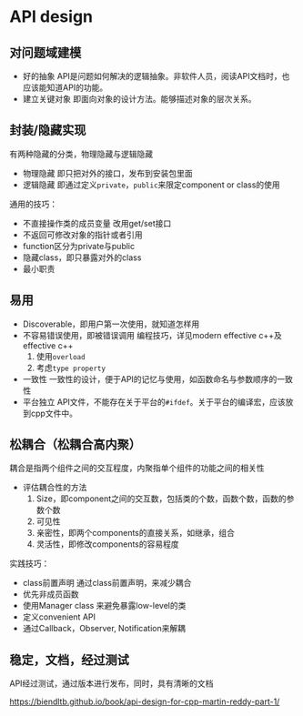 # API design

## 对问题域建模
- 好的抽象
  API是问题如何解决的逻辑抽象。非软件人员，阅读API文档时，也应该能知道API的功能。
- 建立关键对象
  即面向对象的设计方法。能够描述对象的层次关系。

## 封装/隐藏实现
有两种隐藏的分类，物理隐藏与逻辑隐藏
- 物理隐藏
  即只把对外的接口，发布到安装包里面
- 逻辑隐藏
  即通过定义`private`，`public`来限定component or class的使用

通用的技巧：
- 不直接操作类的成员变量
  改用get/set接口
- 不返回可修改对象的指针或者引用
- function区分为private与public
- 隐藏class，即只暴露对外的class
- 最小职责

## 易用
- Discoverable，即用户第一次使用，就知道怎样用
- 不容易错误使用，即被错误调用
  编程技巧，详见modern effective c++及effective c++
  1. 使用`overload`
  2. 考虑`type property`
- 一致性
  一致性的设计，便于API的记忆与使用，如函数命名与参数顺序的一致性
- 平台独立
  API文件，不能存在关于平台的`#ifdef`。关于平台的编译宏，应该放到cpp文件中。

## 松耦合（松耦合高内聚）
耦合是指两个组件之间的交互程度，内聚指单个组件的功能之间的相关性
- 评估耦合性的方法
  1. Size，即component之间的交互数，包括类的个数，函数个数，函数的参数个数
  2. 可见性
  3. 亲密性，即两个components的直接关系，如继承，组合
  4. 灵活性，即修改components的容易程度

实践技巧：
- class前置声明
  通过class前置声明，来减少耦合
- 优先非成员函数
- 使用Manager class 来避免暴露low-level的类
- 定义convenient API
- 通过Callback，Observer, Notification来解耦

## 稳定，文档，经过测试
API经过测试，通过版本进行发布，同时，具有清晰的文档

https://biendltb.github.io/book/api-design-for-cpp-martin-reddy-part-1/
